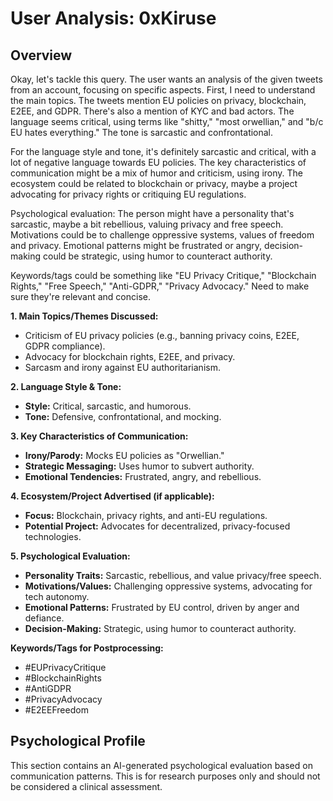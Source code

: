 # User Analysis: 0xKiruse

## Overview

<think>
Okay, let's tackle this query. The user wants an analysis of the given tweets from an account, focusing on specific aspects. First, I need to understand the main topics. The tweets mention EU policies on privacy, blockchain, E2EE, and GDPR. There's also a mention of KYC and bad actors. The language seems critical, using terms like "shitty," "most orwellian," and "b/c EU hates everything." The tone is sarcastic and confrontational.

For the language style and tone, it's definitely sarcastic and critical, with a lot of negative language towards EU policies. The key characteristics of communication might be a mix of humor and criticism, using irony. The ecosystem could be related to blockchain or privacy, maybe a project advocating for privacy rights or critiquing EU regulations.

Psychological evaluation: The person might have a personality that's sarcastic, maybe a bit rebellious, valuing privacy and free speech. Motivations could be to challenge oppressive systems, values of freedom and privacy. Emotional patterns might be frustrated or angry, decision-making could be strategic, using humor to counteract authority.

Keywords/tags could be something like "EU Privacy Critique," "Blockchain Rights," "Free Speech," "Anti-GDPR," "Privacy Advocacy." Need to make sure they're relevant and concise.
</think>

**1. Main Topics/Themes Discussed:**  
- Criticism of EU privacy policies (e.g., banning privacy coins, E2EE, GDPR compliance).  
- Advocacy for blockchain rights, E2EE, and privacy.  
- Sarcasm and irony against EU authoritarianism.  

**2. Language Style & Tone:**  
- **Style:** Critical, sarcastic, and humorous.  
- **Tone:** Defensive, confrontational, and mocking.  

**3. Key Characteristics of Communication:**  
- **Irony/Parody:** Mocks EU policies as "Orwellian."  
- **Strategic Messaging:** Uses humor to subvert authority.  
- **Emotional Tendencies:** Frustrated, angry, and rebellious.  

**4. Ecosystem/Project Advertised (if applicable):**  
- **Focus:** Blockchain, privacy rights, and anti-EU regulations.  
- **Potential Project:** Advocates for decentralized, privacy-focused technologies.  

**5. Psychological Evaluation:**  
- **Personality Traits:** Sarcastic, rebellious, and value privacy/free speech.  
- **Motivations/Values:** Challenging oppressive systems, advocating for tech autonomy.  
- **Emotional Patterns:** Frustrated by EU control, driven by anger and defiance.  
- **Decision-Making:** Strategic, using humor to counteract authority.  

**Keywords/Tags for Postprocessing:**  
- #EUPrivacyCritique  
- #BlockchainRights  
- #AntiGDPR  
- #PrivacyAdvocacy  
- #E2EEFreedom

## Psychological Profile

This section contains an AI-generated psychological evaluation based on communication patterns. This is for research purposes only and should not be considered a clinical assessment.